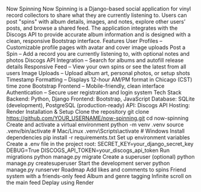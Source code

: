Now Spinning
Now Spinning is a Django-based social application for vinyl record collectors to share what they are currently listening to. Users can post "spins" with album details, images, and notes, explore other users’ posts, and browse a shared feed. The application integrates with the Discogs API to provide accurate album information and is designed with a clean, responsive Bootstrap interface.
Features
User Profiles – Customizable profile pages with avatar and cover image uploads
Post a Spin – Add a record you are currently listening to, with optional notes and photos
Discogs API Integration – Search for albums and autofill release details
Responsive Feed – View your own spins or see the latest from all users
Image Uploads – Upload album art, personal photos, or setup shots
Timestamp Formatting – Displays 12-hour AM/PM format in Chicago (CST) time zone
Bootstrap Frontend – Mobile-friendly, clean interface
Authentication – Secure user registration and login system
Tech Stack
Backend: Python, Django
Frontend: Bootstrap, JavaScript
Database: SQLite (development), PostgreSQL (production-ready)
API: Discogs API
Hosting: Render
Installation & Setup
Clone the repository
git clone https://github.com/YOUR_USERNAME/now-spinning.git
cd now-spinning
Create and activate a virtual environment
python -m venv .venv
source .venv/bin/activate   # Mac/Linux
.venv\Scripts\activate      # Windows
Install dependencies
pip install -r requirements.txt
Set up environment variables
Create a .env file in the project root:
SECRET_KEY=your_django_secret_key
DEBUG=True
DISCOGS_API_TOKEN=your_discogs_api_token
Run migrations
python manage.py migrate
Create a superuser (optional)
python manage.py createsuperuser
Start the development server
python manage.py runserver
Roadmap
Add likes and comments to spins
Friend system with a friends-only feed
Album and genre tagging
Infinite scroll on the main feed
Deplay using Render
